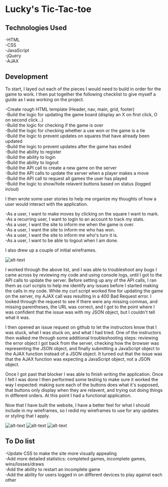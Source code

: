 # Lucky's Tic-Tac-toe

## Technologies Used
-HTML  
-CSS  
-JavaScript  
-jQuery  
-AJAX  

## Development
To start, I layed out each of the pieces I would need to build in order for the game to work. I then put together the following checklist to give myself a guide as I was working on the project.

-Create rough HTML template (Header, nav, main, grid, footer)  
-Build the logic for updating the game board (display an X on first click, O on second click...)  
-Build the logic for checking if the game is over  
-Build the logic for checking whether a use won or the game is a tie  
-Build the logic to prevent updates on squares that have already been updated  
-Build the logic to prevent updates after the game has ended  
-Build the ability to register  
-Build the ability to login  
-Build the ability to logout  
-Build the API call to create a new game on the server  
-Build the API calls to update the server when a player makes a move  
-Build the API call to request all games the user has played  
-Build the logic to show/hide relavent buttons based on status (logged in/out)  

I then wrote some user stories to help me organize my thoughts of how a user would interact with the application.

-As a user, I want to make moves by clicking on the square I want to mark.  
-As a recurring user, I want to login to an account to track my stats.  
-As a user, I want the site to inform me when the game is over.  
-As a user, I want the site to inform me who has won.  
-As a user, I want the site to inform me who's turn it is.  
-As a user, I want to be able to logout when I am done.  

I also drew up a couple of initial wireframes.

![alt-text][wireframe1]

I worked through the above list, and I was able to troubleshoot any bugs I came across by reviewing my code and using console logs, until I got to the API calls to update the server. Before setting up any of the API calls, I ran them as curl scripts to help me identify any issues before I started making the calls in my code. While my curl script worked fine for updating the game on the server, my AJAX call was resulting in a 400 Bad Request error. I looked through the request to see if there were any missing commas, and missing parentheses, the URL was correct, and I got to the point where I was confident that the issue was with my JSON object, but I couldn't tell what it was.

I then opened an issue request on github to let the instructors know that I was stuck, what I was stuck on, and what I had tried. One of the instructors then walked me through some additional troubleshooting steps: reviewing the error object I got back from the server, checking how the browser was representing the JSON object, and finally submitting a JavaScript object to the AJAX function instead of a JSON object. It turned out that the issue was that the AJAX function was expecting a JavaScript object, not a JSON object.

Once I got past that blocker I was able to finish writing the application. Once I felt I was done I then performed some testing to make sure it worked the way I expected: making sure each of the buttons does what it's supposed, that buttons only display when they are relavent, and trying out doing things in different orders. At this point I had a functional application.

Now that I have built the website, I have a better feel for what I should include in my wireframes, so I redid my wireframes to use for any updates or styling that I apply.

![alt-text][wireframePage1]
![alt-text][wireframePage2]
![alt-text][wireframePage3]

## To Do list
-Update CSS to make the site more visually appealing  
-Add more detailed statistics: completed games,  incomplete games, wins/losses/draws  
-Add the ability to restart an incomplete game  
-Add the ability for users logged in on different devices to play against each other  

[wireframe1]: https://github.com/luckyswims/tic-tac-toe-client/blob/master/assets/images/Initial%20Wireframes.jpg
[wireframePage1]: https://github.com/luckyswims/tic-tac-toe-client/blob/master/assets/images/wireframePage1.jpg
[wireframePage2]: https://github.com/luckyswims/tic-tac-toe-client/blob/master/assets/images/wireframePage2.jpg
[wireframePage3]: https://github.com/luckyswims/tic-tac-toe-client/blob/master/assets/images/wireframePage3.jpg
